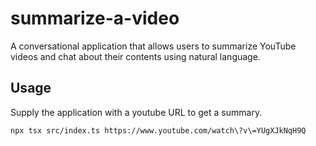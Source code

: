 # summarize-a-video
A conversational application that allows users to summarize YouTube videos and chat about their contents using natural language.

## Usage
Supply the application with a youtube URL to get a summary.

```bash
npx tsx src/index.ts https://www.youtube.com/watch\?v\=YUgXJkNqH9Q
```
